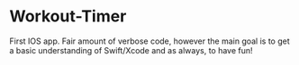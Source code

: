 # Workout-Timer
First IOS app. Fair amount of verbose code, however the main goal is to get a basic understanding of Swift/Xcode and as always, to have fun!
